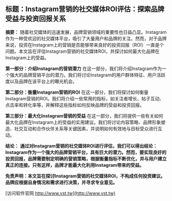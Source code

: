 ## **标题：Instagram营销的社交媒体ROI评估：探索品牌受益与投资回报关系**

**摘要：**
随着社交媒体的迅速发展，品牌营销领域的重要性也日益凸显。Instagram作为一种受欢迎的社交媒体平台，吸引了大量用户和品牌的关注。然而，对于品牌来说，投资在Instagram上的营销是否能够带来良好的投资回报（ROI）一直是个问题。本文旨在评估Instagram营销的社交媒体ROI，并探讨如何最大化品牌在Instagram上的受益。

**第一部分：介绍Instagram的营销潜力**
在这一部分，我们将介绍Instagram作为一个强大的品牌营销平台的潜力。我们将讨论Instagram的用户群体特征、用户活跃度以及品牌在该平台上的曝光机会。

**第二部分：衡量Instagram营销的ROI**
在这一部分，我们将探讨如何衡量Instagram营销的ROI。我们将介绍一些常用的指标，如关注者增长、帖子互动、点击率和转化率等，并解释这些指标如何反映品牌的受益和投资回报。

**第三部分：最大化Instagram营销的受益**
在这一部分，我们将提供一些有关如何最大化品牌在Instagram上的受益的实用建议。我们将讨论内容策略、品牌形象塑造、社交互动和合作伙伴关系等关键因素，并说明如何有效地与目标受众进行互动。

**结论：**
**通过对Instagram营销的社交媒体ROI进行评估，我们可以得出结论：Instagram作为一个强大的品牌营销平台，具有巨大的潜力。然而，要实现良好的投资回报，品牌需要制定明确的营销策略，根据衡量指标不断优化，并与用户建立真正的连接。只有这样，品牌才能最大化利用Instagram带来的受益。**

**免责声明：本文旨在探讨Instagram营销的社交媒体ROI，不构成任何投资建议。品牌应根据自身情况和需求进行决策，并寻求专业意见。**


[访问软件官网 http://www.vst.tw](http://www.vst.tw)
